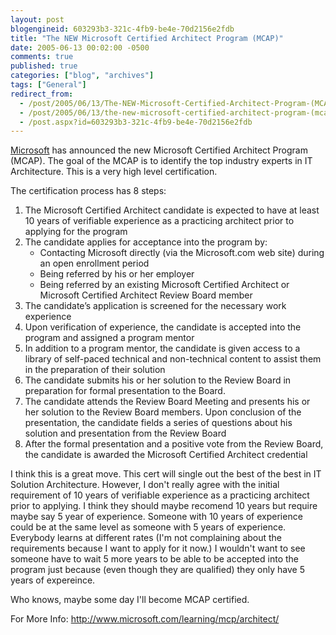```yaml
---
layout: post
blogengineid: 603293b3-321c-4fb9-be4e-70d2156e2fdb
title: "The NEW Microsoft Certified Architect Program (MCAP)"
date: 2005-06-13 00:02:00 -0500
comments: true
published: true
categories: ["blog", "archives"]
tags: ["General"]
redirect_from: 
  - /post/2005/06/13/The-NEW-Microsoft-Certified-Architect-Program-(MCAP)
  - /post/2005/06/13/the-new-microsoft-certified-architect-program-(mcap)
  - /post.aspx?id=603293b3-321c-4fb9-be4e-70d2156e2fdb
---
```

<!-- more -->

<A title=Microsoft href="http://Microsoft.com" target=_blank>Microsoft</A> has announced the new Microsoft Certified Architect Program (MCAP). The goal of the MCAP is to identify the top industry experts in IT Architecture. This is a very high level certification.

The certification process has 8 steps:
<OL>
<LI>The Microsoft Certified Architect candidate is expected to have at least 10 years of verifiable experience as a practicing architect prior to applying for the program 
<LI>The candidate applies for acceptance into the program by: 
<UL>
<LI>Contacting Microsoft directly (via the Microsoft.com web site) during an open enrollment period 
<LI>Being referred by his or her employer 
<LI>Being referred by an existing Microsoft Certified Architect or Microsoft Certified Architect Review Board member </LI></UL>
<LI>The candidate&#8217;s application is screened for the necessary work experience 
<LI>Upon verification of experience, the candidate is accepted into the program and assigned a program mentor 
<LI>In addition to a program mentor, the candidate is given access to a library of self-paced technical and non-technical content to assist them in the preparation of their solution 
<LI>The candidate submits his or her solution to the Review Board in preparation for formal presentation to the Board. 
<LI>The candidate attends the Review Board Meeting and presents his or her solution to the Review Board members. Upon conclusion of the presentation, the candidate fields a series of questions about his solution and presentation from the Review Board 
<LI>After the formal presentation and a positive vote from the Review Board, the candidate is awarded the Microsoft Certified Architect credential </LI></OL>

I think this is a great move. This cert will single out the best of the best in IT Solution Architecture. However, I don't really agree with the initial requirement of 10 years of verifiable experience as a practicing architect prior to applying. I think they should maybe recomend 10 years but require maybe say 5 year of experience. Someone with 10 years of experience could be at the same level as someone with 5 years of experience. Everybody learns at different rates (I'm not complaining about the requirements because I want to apply for it now.) I wouldn't want to see someone have to wait 5 more years to be able to be accepted into the program just because (even though they are qualified) they only have 5 years of expereince.

Who knows, maybe some day I'll become MCAP certified.

For More Info: <A href="http://www.microsoft.com/learning/mcp/architect/">http://www.microsoft.com/learning/mcp/architect/</A>
